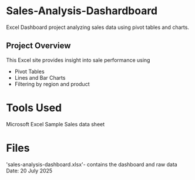 # Sales-Analysis-Dashardboard
Excel Dashboard project analyzing sales data using pivot tables and charts.
## Project Overview
This Excel site provides insight into sale performance using
- Pivot Tables
- Lines and Bar Charts
- Filtering by region and product
# Tools Used 
Microsoft Excel 
Sample Sales data sheet
# Files
'sales-analysis-dashboard.xlsx'- contains the dashboard and raw data 
Date: 20 July 2025
